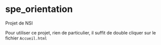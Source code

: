 # spe_orientation
Projet de NSI



Pour utiliser ce projet, rien de particulier, il suffit de double cliquer sur le fichier ```Accueil.html```